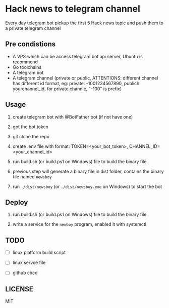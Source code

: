 # Hack news to telegram channel

Every day telegram bot pickup the first 5 Hack news topic and push them to a private telegram channel

## Pre condistions

- A VPS which can be access telegram bot api server, Ubuntu is recommend
- Go toolchains
- A telegram bot
- A telegram channel (private or public, ATTENTIONS: different channel has different id format, eg: private: -1001234567890, publich: yourchannel_id, for private channle, "-100" is prefix)


## Usage

1. create telegram bot with @BotFather bot (if not have one)

2. got the bot token

3. git clone the repo

4. create .env file with format: TOKEN=<your_bot_token>, CHANNEL_ID=<your_channel_id>

5. run build.sh (or build.ps1 on Windows) file to build the binary file

6. previous step will generate a binary file in dist folder, contains the binary file named `newsboy`

7. run `./dist/newsboy` (or `./dist/newsboy.exe` on Windows) to start the bot

## Deploy

1. run build.sh (or build.ps1 on Windows) file to build the binary file

2. write a service for the `newboy` program, enabled it with systemctl

## TODO

- [ ] linux platform build script

- [ ] linux servce file

- [ ] github ci/cd



## LICENSE

MIT
